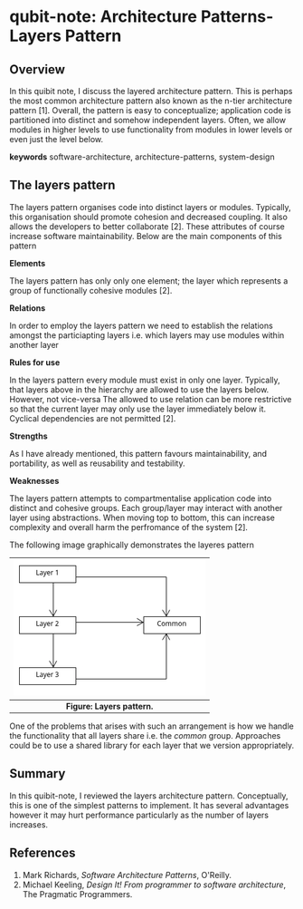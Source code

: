 # qubit-note: Architecture Patterns-Layers Pattern

## Overview

In this quibit note, I discuss the layered architecture pattern. This is perhaps the  most common architecture pattern also known as the n-tier architecture pattern [1]. 
Overall, the pattern is easy to conceptualize; application code is partitioned into distinct and somehow independent layers.
Often, we allow modules in higher levels to use functionality from modules in lower levels or even just the level below.

**keywords** software-architecture, architecture-patterns, system-design

## The layers pattern

The layers pattern organises code into distinct layers or modules. Typically, this organisation should promote cohesion
and decreased coupling. It also allows the developers to better collaborate [2]. These attributes of course increase 
software maintainability. Below are the main components of this pattern

**Elements**

The layers pattern has only only one element; the layer which represents a group of functionally cohesive modules [2].

**Relations**

In order to employ the layers pattern we need to establish the relations amongst the particiapting layers i.e. which layers may use modules
within another layer

**Rules for use**

In the layers pattern every module must exist in only one layer. 
Typically, that layers above in the hierarchy are allowed to use the layers below.
However, not vice-versa The allowed to use relation can be more restrictive so that the current layer may only use the layer immediately below it. Cyclical dependencies are not permitted [2].


**Strengths**

As I have already mentioned, this pattern favours maintainability, and portability, as well as reusability and testability.


**Weaknesses**

The layers pattern attempts to compartmentalise application code into distinct and cohesive groups.
Each group/layer may  interact with another layer using abstractions. When moving top to bottom, this
can increase complexity and overall harm the perfromance of the system [2].

The following image graphically demonstrates the layeres pattern

| ![containers-view](./imgs/layered_architecture.png) |
|:---------------------------------------------------:|
|          **Figure: Layers pattern.**                |

One of the problems that arises with such an arrangement is how we handle the functionality that all layers share i.e. the _common_ group. Approaches could be
to use a shared library for each layer that we version appropriately. 



## Summary

In this quibit-note, I reviewed the layers architecture pattern. Conceptually, this is one of the simplest patterns to implement.
It has several advantages however it may hurt performance particularly as the number of layers increases.


## References

1. Mark Richards, _Software Architecture Patterns_,  O'Reilly.
2. Michael Keeling, _Design It! From programmer to software architecture_, The Pragmatic Programmers.